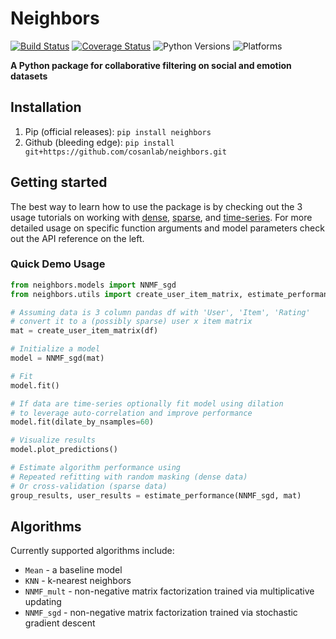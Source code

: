 # Neighbors
[![Build Status](https://github.com/cosanlab/neighbors/actions/workflows/tests_and_docs.yml/badge.svg)](https://github.com/cosanlab/neighbors/actions/workflows/tests_and_docs.yml)
[![Coverage Status](https://coveralls.io/repos/github/cosanlab/neighbors/badge.svg?branch=master)](https://coveralls.io/github/cosanlab/neighbors?branch=master)
![Python Versions](https://img.shields.io/badge/python-3.7%20%7C%203.8%20%7C%203.9-blue)
![Platforms](https://img.shields.io/badge/platform-linux%20%7C%20osx%20%7C%20win-blue)  

**A Python package for collaborative filtering on social and emotion datasets**

## Installation

1. Pip (official releases): `pip install neighbors`
2. Github (bleeding edge): `pip install git+https://github.com/cosanlab/neighbors.git`

## Getting started

The best way to learn how to use the package is by checking out the 3 usage tutorials on working with [dense](https://cosanlab.github.io/neighbors/examples/dense-data), [sparse](https://cosanlab.github.io/neighbors/examples/sparse-data), and [time-series](https://cosanlab.github.io/neighbors/examples/timeseries-data). For more detailed usage on specific function arguments and model parameters check out the API reference on the left. 

### Quick Demo Usage

```python  
from neighbors.models import NNMF_sgd
from neighbors.utils import create_user_item_matrix, estimate_performance

# Assuming data is 3 column pandas df with 'User', 'Item', 'Rating'
# convert it to a (possibly sparse) user x item matrix
mat = create_user_item_matrix(df)

# Initialize a model
model = NNMF_sgd(mat)

# Fit
model.fit()

# If data are time-series optionally fit model using dilation
# to leverage auto-correlation and improve performance
model.fit(dilate_by_nsamples=60)

# Visualize results
model.plot_predictions()

# Estimate algorithm performance using
# Repeated refitting with random masking (dense data)
# Or cross-validation (sparse data)
group_results, user_results = estimate_performance(NNMF_sgd, mat)
```


## Algorithms

Currently supported algorithms include:  

- `Mean` - a baseline model
- `KNN` - k-nearest neighbors
- `NNMF_mult` - non-negative matrix factorization trained via multiplicative updating
- `NNMF_sgd` - non-negative matrix factorization trained via stochastic gradient descent
